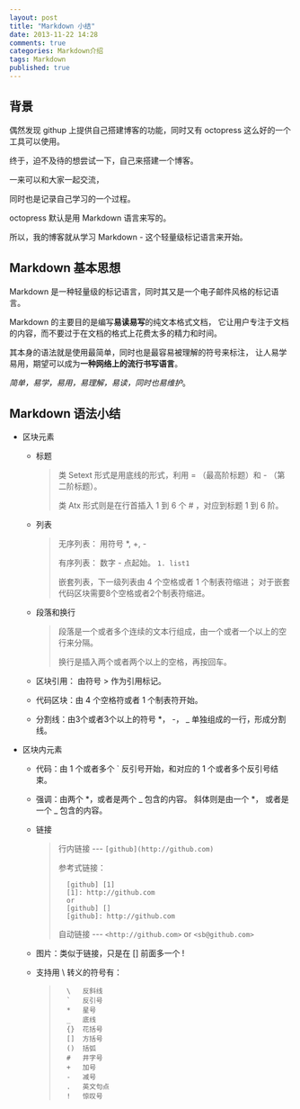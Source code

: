```yaml
---
layout: post
title: "Markdown 小结"
date: 2013-11-22 14:28
comments: true
categories: Markdown介绍
tags: Markdown
published: true
---
```


## 背景

偶然发现 githup 上提供自己搭建博客的功能，同时又有 octopress 这么好的一个工具可以使用。

终于，迫不及待的想尝试一下，自己来搭建一个博客。

一来可以和大家一起交流，

同时也是记录自己学习的一个过程。

octopress 默认是用 Markdown 语言来写的。

所以，我的博客就从学习 Markdown - 这个轻量级标记语言来开始。

<!-- more -->

## Markdown 基本思想

Markdown 是一种轻量级的标记语言，同时其又是一个电子邮件风格的标记语言。

Markdown 的主要目的是编写**易读易写**的纯文本格式文档，
它让用户专注于文档的内容，而不要过于在文档的格式上花费太多的精力和时间。

其本身的语法就是使用最简单，同时也是最容易被理解的符号来标注，
让人易学易用，期望可以成为**一种网络上的流行书写语言**。

*简单，易学，易用，易理解，易读，同时也易维护*。

## Markdown 语法小结

+   区块元素
    -   标题
        
        >   类 Setext 形式是用底线的形式，利用 = （最高阶标题）和 - 
            （第二阶标题）。
        >
        >   类 Atx 形式则是在行首插入 1 到 6 个 \# ，对应到标题 1 到 6 阶。 

    -   列表
        
        >   无序列表： 用符号 \*, \+, \-
        >
        >   有序列表： 数字 \- 点起始。 `1. list1`
        >
        >   嵌套列表，下一级列表由 4 个空格或者 1 个制表符缩进；
            对于嵌套代码区块需要8个空格或者2个制表符缩进。

    -   段落和换行
        
        >   段落是一个或者多个连续的文本行组成，由一个或者一个以上的空行来分隔。
        >
        >   换行是插入两个或者两个以上的空格，再按回车。

    -   区块引用： 由符号 > 作为引用标记。
    
    -   代码区块：由 4 个空格符或者 1 个制表符开始。
       
    -   分割线：由3个或者3个以上的符号 \*， \-， \_ 单独组成的一行，形成分割线。
    
+   区块内元素
    -   代码：由 1 个或者多个 \` 反引号开始，和对应的 1 
            个或者多个反引号结束。

    -   强调：由两个 \*，或者是两个 \_ 包含的内容。 斜体则是由一个 \*，
        或者是一个 \_ 包含的内容。

    -   链接
        
        >   行内链接 --- `[github](http://github.com)`  
        >
        >   参考式链接：
        >   
        >       [github] [1]
        >       [1]: http://github.com
        >       or
        >       [github] []
        >       [github]: http://github.com  
        >
        >   自动链接 --- `<http://github.com>` or `<sb@github.com>`
        
    -   图片：类似于链接，只是在 \[] 前面多一个 \!

    -   支持用 \\ 转义的符号有：
        
        >
        >       \   反斜线
        >       `   反引号
        >       *   星号
        >       _   底线
        >       {}  花括号
        >       []  方括号
        >       ()  括弧
        >       #   井字号
        >       +   加号
        >       -   减号
        >       .   英文句点
        >       !   惊叹号

